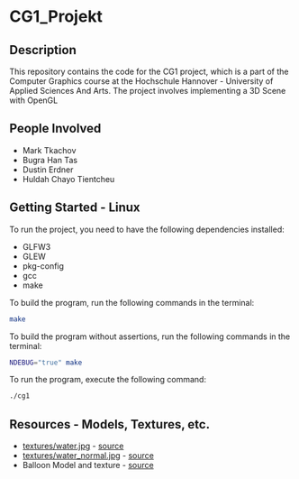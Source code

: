 # CG1_Projekt

## Description
This repository contains the code for the CG1 project, which is a part of the Computer Graphics course at the Hochschule Hannover - University of Applied Sciences And Arts. The project involves implementing a 3D Scene with OpenGL

## People Involved
 - Mark Tkachov
 - Bugra Han Tas
 - Dustin Erdner
 - Huldah Chayo Tientcheu

## Getting Started - Linux
To run the project, you need to have the following dependencies installed:
 - GLFW3
 - GLEW
 - pkg-config
 - gcc
 - make

To build the program, run the following commands in the terminal:
``` bash
make
```

To build the program without assertions, run the following commands in the terminal:
``` bash
NDEBUG="true" make
```
To run the program, execute the following command:
``` bash
./cg1
```


## Resources - Models, Textures, etc.
 - [textures/water.jpg](textures/water.jpg) - [source](https://www.cadhatch.com/seamless-water-textures?pgid=kw6kmy99-70c29c36-7aeb-4d44-a633-0e9e2879494e)
 - [textures/water_normal.jpg](textures/water_normal.jpg) - [source](https://www.cadhatch.com/seamless-water-textures?pgid=kw6kmy99-9d48d994-0199-4701-9c56-b0e34824973c)
 - Balloon Model and texture - [source](https://free3d.com/3d-model/hot-air-balloon-v1--156268.html)
